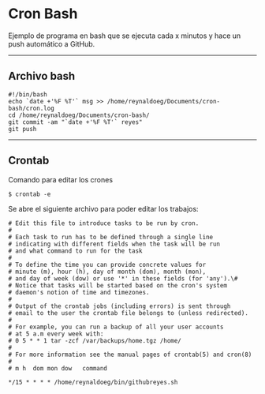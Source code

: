 # Cron Bash

Ejemplo de programa en bash que se ejecuta cada x minutos y hace un push automático a GitHub.

----------

## Archivo bash


```
#!/bin/bash
echo `date +'%F %T'` msg >> /home/reynaldoeg/Documents/cron-bash/cron.log
cd /home/reynaldoeg/Documents/cron-bash/
git commit -am "`date +'%F %T'` reyes"
git push
```


----------


## Crontab

Comando para editar los crones
```
$ crontab -e
```
Se abre el siguiente archivo para poder editar los trabajos:

``` 
# Edit this file to introduce tasks to be run by cron.
# 
# Each task to run has to be defined through a single line
# indicating with different fields when the task will be run
# and what command to run for the task
# 
# To define the time you can provide concrete values for
# minute (m), hour (h), day of month (dom), month (mon),
# and day of week (dow) or use '*' in these fields (for 'any').\# 
# Notice that tasks will be started based on the cron's system
# daemon's notion of time and timezones.
# 
# Output of the crontab jobs (including errors) is sent through
# email to the user the crontab file belongs to (unless redirected).
# 
# For example, you can run a backup of all your user accounts
# at 5 a.m every week with:
# 0 5 * * 1 tar -zcf /var/backups/home.tgz /home/
# 
# For more information see the manual pages of crontab(5) and cron(8)
# 
# m h  dom mon dow   command

*/15 * * * * /home/reynaldoeg/bin/githubreyes.sh 

```
